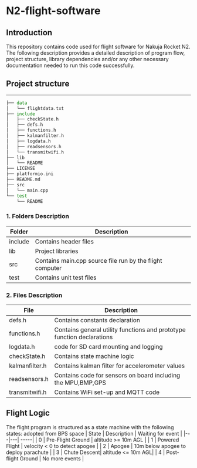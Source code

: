 # N2-flight-software
## Introduction
This repository contains code used for flight software for Nakuja Rocket N2. The following description provides a detailed
description of program flow, project structure, library dependencies and/or any other necessary documentation needed to run this 
code successfully.

## Project structure
***

```asm
├── data
│   └── flightdata.txt
├── include
│   ├── checkState.h
│   ├── defs.h
│   ├── functions.h
│   ├── kalmanfilter.h
│   ├── logdata.h
│   ├── readsensors.h
│   └── transmitwifi.h
├── lib
│   └── README
├── LICENSE
├── platformio.ini
├── README.md
├── src
│   └── main.cpp
└── test
    └── README
```

### 1. Folders Description
| Folder  | Description   |
|---|---|
|  include | Contains header files   |
|  lib | Project libraries|
|src| Contains main.cpp source file run by the flight computer   |
|test| Contains unit test files    |

### 2. Files Description
| File | Description |
| ---------| ----------- |
|defs.h  | Contains constants declaration |
|functions.h| Contains general utility functions and prototype function declarations |
|logdata.h | code for SD card mounting and logging |
|checkState.h| Contains state machine logic |
|kalmanfilter.h | Contains kalman filter for accelerometer values |
|readsensors.h | Contains code for sensors on board including the MPU,BMP,GPS |
|transmitwifi.h | Contains WiFi set-up and MQTT code |


## Flight Logic 
The flight program is structured as a state machine with the following states: adopted from BPS space 
| State  | Description  | Waiting for event |
|---|---| -----|
| 0  | Pre-Flight Ground    | altitude >= 10m AGL  |
| 1  | Powered Flight      |  velocity < 0  to detect apogee |
| 2  | Apogee   |  10m below apogee to deploy parachute  |
| 3  | Chute Descent| altitude <= 10m AGL|
| 4  | Post-flight Ground    |  No more events  |


